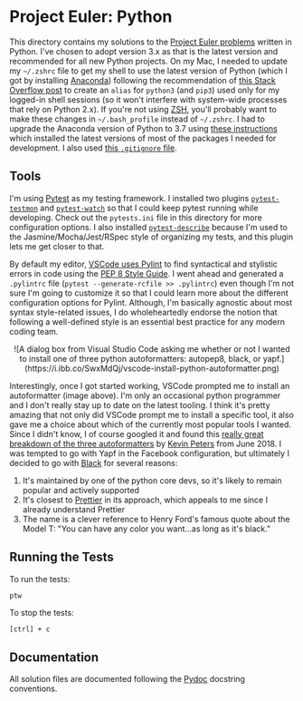 # Project Euler: Python

This directory contains my solutions to the [Project Euler problems](https://projecteuler.net/archives) written in Python. I've chosen to adopt version 3.x as that is the latest version and recommended for all new Python projects. On my Mac, I needed to update my `~/.zshrc` file to get my shell to use the latest version of Python (which I got by installing [Anaconda](https://www.anaconda.com/download/)) following the recommendation of [this Stack Overflow post](https://stackoverflow.com/a/18425592/296725) to create an `alias` for `python3` (and `pip3`) used only for my logged-in shell sessions (so it won't interfere with system-wide processes that rely on Python 2.x). If you're not using [ZSH](https://ohmyz.sh/), you'll probably want to make these changes in `~/.bash_profile` instead of `~/.zshrc`. I had to upgrade the Anaconda version of Python to 3.7 using [these instructions](https://www.anaconda.com/blog/developer-blog/python-3-7-package-build-out-miniconda-release/) which installed the latest versions of most of the packages I needed for development. I also used [this `.gitignore` file](https://github.com/github/gitignore/blob/master/Python.gitignore).

## Tools

I'm using [Pytest](https://docs.pytest.org/en/latest/) as my testing framework. I installed two plugins [`pytest-testmon`](https://pypi.org/project/pytest-testmon/) and [`pytest-watch`](https://github.com/joeyespo/pytest-watch) so that I could keep pytest running while developing. Check out the `pytests.ini` file in this directory for more configuration options. I also installed [`pytest-describe`](https://github.com/ropez/pytest-describe) because I'm used to the Jasmine/Mocha/Jest/RSpec style of organizing my tests, and this plugin lets me get closer to that.

By default my editor, [VSCode uses Pylint](https://code.visualstudio.com/docs/python/linting) to find syntactical and stylistic errors in code using the [PEP 8 Style Guide](https://www.python.org/dev/peps/pep-0008/). I went ahead and generated a `.pylintrc` file (`pytest --generate-rcfile >> .pylintrc`) even though I'm not sure I'm going to customize it so that I could learn more about the different configuration options for Pylint. Although, I'm basically agnostic about most syntax style-related issues, I do wholeheartedly endorse the notion that following a well-defined style is an essential best practice for any modern coding team.

<p style="text-align: center">![A dialog box from Visual Studio Code asking me whether or not I wanted to install one of three python autoformatters: autopep8, black, or yapf.](https://i.ibb.co/SwxMdQj/vscode-install-python-autoformatter.png)</p>

Interestingly, once I got started working, VSCode prompted me to install an autoformatter (image above). I'm only an occasional python programmer and I don't really stay up to date on the latest tooling. I think it's pretty amazing that not only did VSCode prompt me to install a specific tool, it also gave me a choice about which of the currently most popular tools I wanted. Since I didn't know, I of course googled it and found this [really great breakdown of the three autoformatters](https://medium.com/3yourmind/auto-formatters-for-python-8925065f9505) by [Kevin Peters](https://twitter.com/kevinpeters_) from June 2018. I was tempted to go with Yapf in the Facebook configuration, but ultimately I decided to go with [Black](https://github.com/ambv/black) for several reasons:

1. It's maintained by one of the python core devs, so it's likely to remain popular and actively supported
2. It's closest to [Prettier](https://prettier.io/) in its approach, which appeals to me since I already understand Prettier
3. The name is a clever reference to Henry Ford's famous quote about the Model T: "You can have any color you want...as long as it's black."

## Running the Tests

To run the tests:

```bash
ptw
```

To stop the tests:

`[ctrl] + c`

## Documentation

All solution files are documented following the [Pydoc](https://www.python.org/dev/peps/pep-0257/) docstring conventions.
